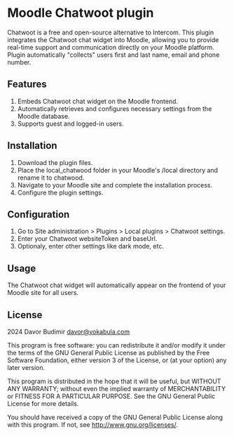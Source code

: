 # Moodle Chatwoot plugin #

Chatwoot is a free and open-source alternative to Intercom. This plugin integrates the Chatwoot chat widget into Moodle, allowing you to provide real-time support and communication directly on your Moodle platform. Plugin automatically "collects" users first and last name, email and phone number.

## Features

1. Embeds Chatwoot chat widget on the Moodle frontend.
2. Automatically retrieves and configures necessary settings from the Moodle database.
3. Supports guest and logged-in users.

## Installation

1. Download the plugin files.
2. Place the local_chatwood folder in your Moodle's /local directory and rename it to chatwood.
3. Navigate to your Moodle site and complete the installation process.
4. Configure the plugin settings.

## Configuration

1. Go to Site administration > Plugins > Local plugins > Chatwoot settings.
2. Enter your Chatwoot websiteToken and baseUrl.
3. Optionaly, enter other settings like dark mode, etc.

## Usage

The Chatwoot chat widget will automatically appear on the frontend of your Moodle site for all users.

## License ##

2024 Davor Budimir <davor@vokabula.com>

This program is free software: you can redistribute it and/or modify it under
the terms of the GNU General Public License as published by the Free Software
Foundation, either version 3 of the License, or (at your option) any later
version.

This program is distributed in the hope that it will be useful, but WITHOUT ANY
WARRANTY; without even the implied warranty of MERCHANTABILITY or FITNESS FOR A
PARTICULAR PURPOSE.  See the GNU General Public License for more details.

You should have received a copy of the GNU General Public License along with
this program.  If not, see <http://www.gnu.org/licenses/>.
